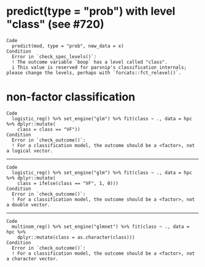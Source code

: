 # predict(type = "prob") with level "class" (see #720)

    Code
      predict(mod, type = "prob", new_data = x)
    Condition
      Error in `check_spec_levels()`:
      ! The outcome variable `boop` has a level called "class".
      i This value is reserved for parsnip's classification internals; please change the levels, perhaps with `forcats::fct_relevel()`.

# non-factor classification

    Code
      logistic_reg() %>% set_engine("glm") %>% fit(class ~ ., data = hpc %>% dplyr::mutate(
        class = class == "VF"))
    Condition
      Error in `check_outcome()`:
      ! For a classification model, the outcome should be a <factor>, not a logical vector.

---

    Code
      logistic_reg() %>% set_engine("glm") %>% fit(class ~ ., data = hpc %>% dplyr::mutate(
        class = ifelse(class == "VF", 1, 0)))
    Condition
      Error in `check_outcome()`:
      ! For a classification model, the outcome should be a <factor>, not a double vector.

---

    Code
      multinom_reg() %>% set_engine("glmnet") %>% fit(class ~ ., data = hpc %>%
        dplyr::mutate(class = as.character(class)))
    Condition
      Error in `check_outcome()`:
      ! For a classification model, the outcome should be a <factor>, not a character vector.

